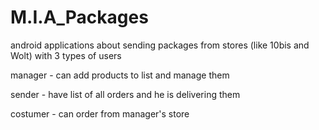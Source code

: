 # M.I.A_Packages

android applications about sending packages from stores (like 10bis and Wolt) with 3 types of users

manager - can add products to list and manage them

sender - have list of all orders and he is delivering them

costumer - can order from manager's store
